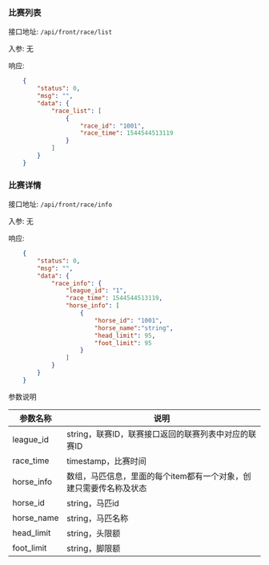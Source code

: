 ### 比赛列表

接口地址: ``/api/front/race/list``

入参: 
无

响应: 
```json
    {
        "status": 0,
        "msg": "",
        "data": {
            "race_list": [
                {
                    "race_id": "1001",
                    "race_time": 1544544513119
                }
            ]
        }
    }
```
### 比赛详情

接口地址: ``/api/front/race/info``

入参: 
无

响应: 
```json
    {
        "status": 0,
        "msg": "",
        "data": {
            "race_info": {
                "league_id": "1",
                "race_time": 1544544513119,
                "horse_info": [
                    {
                        "horse_id": "1001",
                        "horse_name":"string",
                        "head_limit": 95,
                        "foot_limit": 95
                    }
                ]
            }
        }
    }
```
参数说明

|参数名称|说明|
|----|----|
|league_id|string，联赛ID，联赛接口返回的联赛列表中对应的联赛ID|
|race_time|timestamp，比赛时间|
|horse_info|数组，马匹信息，里面的每个item都有一个对象，创建只需要传名称及状态|
|horse_id|string，马匹id|
|horse_name|string，马匹名称|
|head_limit|string，头限额|
|foot_limit|string，脚限额|


